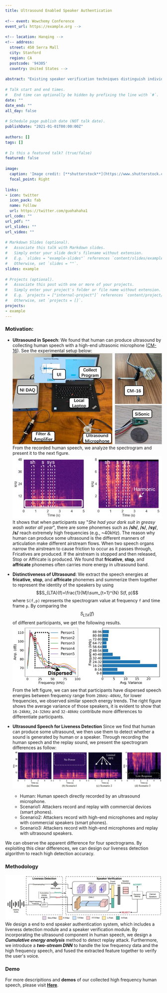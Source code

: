 ```yaml
---
title: Ultrasound Enabled Speaker Authentication

<!-- event: Wowchemy Conference
event_url: https://example.org -->

<!-- location: Hanqing -->
<!-- address:
  street: 450 Serra Mall
  city: Stanford
  region: CA
  postcode: '94305'
  country: United States -->

abstract: "Existing speaker verification techniques distinguish individual speakers via the spectrographic features extracted from an audible frequency range of voice commands. However, they often have high error rates and/or long delays. In this paper, we explore a new direction of human voice research by scrutinizing the unique characteristics of human speech at the ultrasound frequency band. Our research indicates that the high-frequency ultrasound components (e.g. speech fricatives) from 20 to 48 kHz can significantly enhance the security and accuracy of speaker verification. We propose a speaker verification system, which uses a two-stream DNN architecture with a feature fusion mechanism to generate distinctive speaker models. To test the system, we create a speech dataset with 12 hours of audio (9,050 voice samples) from 128 participants. In addition, we create a second spoofed voice dataset to evaluate its security. In order to balance between controlled recordings and real-world applications, the audio recordings are collected from two quiet rooms by 8 different recording devices, including 7 smartphones and an ultrasound microphone. Our evaluation shows that our system achieves 0.58% equal error rate in the speaker verification task, which reduces the best equal error rate of the existing systems by 86.1%. Besides, our system only takes 120 ms for testing an incoming utterance,  within 91 ms processing time, we achieve 0% equal error rate in detecting replay attacks launched by 5 different loudspeakers."

# Talk start and end times.
#   End time can optionally be hidden by prefixing the line with `#`.
date: ""
date_end: ""
all_day: false

# Schedule page publish date (NOT talk date).
publishDate: "2021-01-01T00:00:00Z"

authors: []
tags: []

# Is this a featured talk? (true/false)
featured: false

image:
  caption: 'Image credit: [**shutterstock**](https://www.shutterstock.com/image-vector/voice-authentication-technology-vector-head-profile-1310817581)'
  focal_point: Right

links:
- icon: twitter
  icon_pack: fab
  name: Follow
  url: https://twitter.com/guohahaha1
url_code: ""
url_pdf: ""
url_slides: ""
url_video: ""

# Markdown Slides (optional).
#   Associate this talk with Markdown slides.
#   Simply enter your slide deck's filename without extension.
#   E.g. `slides = "example-slides"` references `content/slides/example-slides.md`.
#   Otherwise, set `slides = ""`.
slides: example

# Projects (optional).
#   Associate this post with one or more of your projects.
#   Simply enter your project's folder or file name without extension.
#   E.g. `projects = ["internal-project"]` references `content/project/deep-learning/index.md`.
#   Otherwise, set `projects = []`.
projects:
- example
---
```


### **Motivation**:

- **Ultrasound in Speech**: We found that human can produce ultrasound by collecting human speech with a high-end ultrasonic microphone ([CM-16](http://www.avisoft.com/ultrasound-microphones/cm16-cmpa/)). See the experimental setup below:
![setup](testbed.JPG) From the recorded human speech, we analyze the spectrogram and present it to the next figure.
![method](ultrasound_audio.JPG)
It shows that when participants say "*She had your dark suit in greasy wash water all year*", there are some phonemes such as **/sh/**, **/s/**, **/sy/**, **/s/** reach extremely high frequencies (e.g., ~40kHz). The reason why human can produce some ultrasound is the different manners of articulation make different airstream flows. When two speech organs narrow the airstream to cause friction to occur as it passes through, Fricatives are produced. If the airstream is stopped and then released, Stop or Affricate is produced. We found that **fricative**, **stop**, and **affricate** phonemes often carries more energy in ultrasound band.

- **Distinctiveness of Ultrasound**: We extract the speech energies at **fricative**, **stop**, and **affricate** phonemes and summerize them together to represent the identity of the speakers by using $$S_{LTA}(f)=\frac{1}{M}\sum_{t=1}^{N} S(f, p)$$
where `S(f,p)` represents the spectrogram value at frequency `f` and time frame `p`. By comparing the $$S_{LTA}(f)$$ of different participants, we get the following results.
![distinct](distinctive.JPG)
From the left figure, we can see that participants have dispersed speech energies between frequency range from `20kHz-40kHz`, for lower frequencies, we observed similar speech energy trends. The right figure shows the average variance of those speakers, it is evident to show that `16-24kHz`, `24-32kHz` and `32-40kHz` contribute more differences to differentiate participants.

- **Ultrasound Speech for Liveness Detection** Since we find that human can produce some ultrasound, we then use them to detect whether a sound is generated by human or a speaker.
 Through recording the human speech and the replay sound, we present the spectrogram differences as follow: ![liveness](liveness.JPG)
   + Human: Human speech directly recorded by an ultrasound microphone.
   + Scenario1: Attackers record and replay with commercial devices (smart phones).
   + Scenario2: Attackers record with high-end microphones and replay with commercial speakers (smart phones).
   + Scenario3: Attackers record with high-end microphones and replay with ultrasound speakers.

We can observe the apparent difference for four spectrograms. By exploiting this clear differences, we can design our liveness detection algorithm to reach high detection accuracy.

### **Methodology**

![model](model.JPG)
We design a end to end speaker authentication system, which includes a liveness detection module and a speaker verification module. By incorporating the ultrasound component in human speech, we design a <em>**Cumulative energy analysis**</em> method to detect replay attack. Furthermore, we introduce a <em>**two-stream DNN**</em> to handle the low frequency data and the high frequency speech, and fused the extracted feature together to verify the user's voice.

### **Demo**
For more descripitions and **demos** of our collected high frequency human speech, please visit [**Here**](https://supervoiceapp.github.io).
